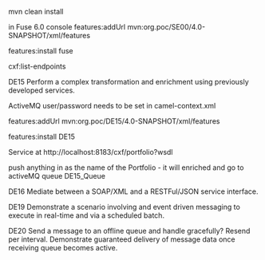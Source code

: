 mvn clean install

in Fuse 6.0 console 
features:addUrl mvn:org.poc/SE00/4.0-SNAPSHOT/xml/features

features:install fuse

cxf:list-endpoints


DE15 Perform a complex transformation and enrichment using previously developed services.

ActiveMQ user/password needs to be set in camel-context.xml

features:addUrl mvn:org.poc/DE15/4.0-SNAPSHOT/xml/features

features:install DE15

Service at http://localhost:8183/cxf/portfolio?wsdl

push anything in as the name of the Portfolio - it will enriched and go to activeMQ queue DE15_Queue


DE16 Mediate between a SOAP/XML and a RESTFul/JSON service interface. 


DE19 Demonstrate a scenario involving and event driven messaging to execute in real-time and via a scheduled batch.


DE20 Send a message to an offline queue and handle gracefully? Resend per interval. Demonstrate guaranteed delivery of message data once receiving queue becomes active.